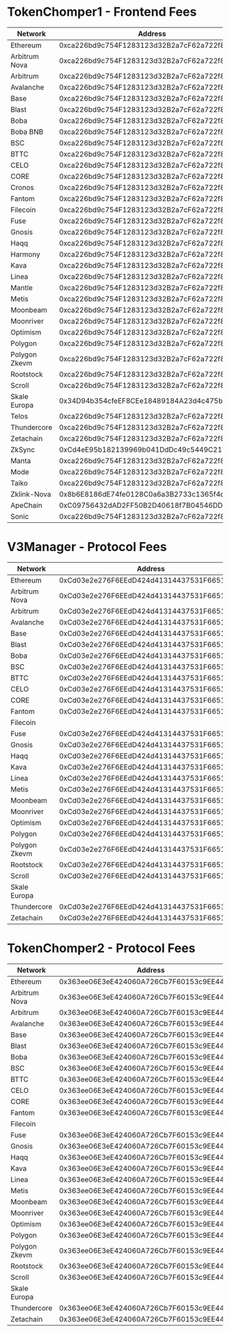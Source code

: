 
# TokenChomper1 - Frontend Fees

| Network  | Address                                    |
| -------- | ------------------------------------------ |
| Ethereum | 0xca226bd9c754F1283123d32B2a7cF62a722f8ADa |
| Arbitrum Nova | 0xca226bd9c754F1283123d32B2a7cF62a722f8ADa |
| Arbitrum | 0xca226bd9c754F1283123d32B2a7cF62a722f8ADa |
| Avalanche | 0xca226bd9c754F1283123d32B2a7cF62a722f8ADa |
| Base | 0xca226bd9c754F1283123d32B2a7cF62a722f8ADa |
| Blast | 0xca226bd9c754F1283123d32B2a7cF62a722f8ADa |
| Boba | 0xca226bd9c754F1283123d32B2a7cF62a722f8ADa |
| Boba BNB | 0xca226bd9c754F1283123d32B2a7cF62a722f8ADa |
| BSC | 0xca226bd9c754F1283123d32B2a7cF62a722f8ADa |
| BTTC | 0xca226bd9c754F1283123d32B2a7cF62a722f8ADa |
| CELO | 0xca226bd9c754F1283123d32B2a7cF62a722f8ADa |
| CORE | 0xca226bd9c754F1283123d32B2a7cF62a722f8ADa |
| Cronos | 0xca226bd9c754F1283123d32B2a7cF62a722f8ADa |
| Fantom | 0xca226bd9c754F1283123d32B2a7cF62a722f8ADa |
| Filecoin | 0xca226bd9c754F1283123d32B2a7cF62a722f8ADa |
| Fuse | 0xca226bd9c754F1283123d32B2a7cF62a722f8ADa |
| Gnosis | 0xca226bd9c754F1283123d32B2a7cF62a722f8ADa |
| Haqq | 0xca226bd9c754F1283123d32B2a7cF62a722f8ADa |
| Harmony | 0xca226bd9c754F1283123d32B2a7cF62a722f8ADa |
| Kava | 0xca226bd9c754F1283123d32B2a7cF62a722f8ADa |
| Linea | 0xca226bd9c754F1283123d32B2a7cF62a722f8ADa |
| Mantle | 0xca226bd9c754F1283123d32B2a7cF62a722f8ADa |
| Metis | 0xca226bd9c754F1283123d32B2a7cF62a722f8ADa |
| Moonbeam | 0xca226bd9c754F1283123d32B2a7cF62a722f8ADa |
| Moonriver | 0xca226bd9c754F1283123d32B2a7cF62a722f8ADa |
| Optimism | 0xca226bd9c754F1283123d32B2a7cF62a722f8ADa |
| Polygon | 0xca226bd9c754F1283123d32B2a7cF62a722f8ADa |
| Polygon Zkevm | 0xca226bd9c754F1283123d32B2a7cF62a722f8ADa |
| Rootstock | 0xca226bd9c754F1283123d32B2a7cF62a722f8ADa |
| Scroll | 0xca226bd9c754F1283123d32B2a7cF62a722f8ADa |
| Skale Europa | 0x34D94b354cfeEF8CEe18489184A23d4c475b6903 |
| Telos | 0xca226bd9c754F1283123d32B2a7cF62a722f8ADa |
| Thundercore | 0xca226bd9c754F1283123d32B2a7cF62a722f8ADa |
| Zetachain | 0xca226bd9c754F1283123d32B2a7cF62a722f8ADa |
| ZkSync | 0xCd4eE95b182139969b041DdDc49c5449C21702E1 |
| Manta | 0xca226bd9c754F1283123d32B2a7cF62a722f8ADa |
| Mode | 0xca226bd9c754F1283123d32B2a7cF62a722f8ADa |
| Taiko | 0xca226bd9c754F1283123d32B2a7cF62a722f8ADa |
| Zklink-Nova | 0x8b6E8186dE74fe0128C0a6a3B2733c1365f4c9e2 |
| ApeChain | 0xC09756432dAD2FF50B2D40618f7B04546DD20043 |
| Sonic | 0xca226bd9c754F1283123d32B2a7cF62a722f8ADa |


# V3Manager - Protocol Fees

| Network  | Address                                    |
| -------- | ------------------------------------------ |
| Ethereum | 0xCd03e2e276F6EEdD424d41314437531F665187b9 |
| Arbitrum Nova | 0xCd03e2e276F6EEdD424d41314437531F665187b9 |
| Arbitrum | 0xCd03e2e276F6EEdD424d41314437531F665187b9 |
| Avalanche | 0xCd03e2e276F6EEdD424d41314437531F665187b9 |
| Base | 0xCd03e2e276F6EEdD424d41314437531F665187b9 |
| Blast | 0xCd03e2e276F6EEdD424d41314437531F665187b9 |
| Boba | 0xCd03e2e276F6EEdD424d41314437531F665187b9 |
| BSC | 0xCd03e2e276F6EEdD424d41314437531F665187b9 |
| BTTC | 0xCd03e2e276F6EEdD424d41314437531F665187b9 |
| CELO | 0xCd03e2e276F6EEdD424d41314437531F665187b9 |
| CORE | 0xCd03e2e276F6EEdD424d41314437531F665187b9 |
| Fantom | 0xCd03e2e276F6EEdD424d41314437531F665187b9 |
| Filecoin |  |
| Fuse | 0xCd03e2e276F6EEdD424d41314437531F665187b9 |
| Gnosis | 0xCd03e2e276F6EEdD424d41314437531F665187b9 |
| Haqq | 0xCd03e2e276F6EEdD424d41314437531F665187b9 |
| Kava | 0xCd03e2e276F6EEdD424d41314437531F665187b9 |
| Linea | 0xCd03e2e276F6EEdD424d41314437531F665187b9 |
| Metis | 0xCd03e2e276F6EEdD424d41314437531F665187b9 |
| Moonbeam | 0xCd03e2e276F6EEdD424d41314437531F665187b9 |
| Moonriver | 0xCd03e2e276F6EEdD424d41314437531F665187b9 |
| Optimism | 0xCd03e2e276F6EEdD424d41314437531F665187b9 |
| Polygon | 0xCd03e2e276F6EEdD424d41314437531F665187b9 |
| Polygon Zkevm | 0xCd03e2e276F6EEdD424d41314437531F665187b9 |
| Rootstock | 0xCd03e2e276F6EEdD424d41314437531F665187b9 |
| Scroll | 0xCd03e2e276F6EEdD424d41314437531F665187b9 |
| Skale Europa |  |
| Thundercore | 0xCd03e2e276F6EEdD424d41314437531F665187b9 |
| Zetachain | 0xCd03e2e276F6EEdD424d41314437531F665187b9 |


# TokenChomper2 - Protocol Fees

| Network  | Address                                    |
| -------- | ------------------------------------------ |
| Ethereum | 0x363ee06E3eE424060A726Cb7F60153c9EE44cDC1 |
| Arbitrum Nova | 0x363ee06E3eE424060A726Cb7F60153c9EE44cDC1 |
| Arbitrum | 0x363ee06E3eE424060A726Cb7F60153c9EE44cDC1 |
| Avalanche | 0x363ee06E3eE424060A726Cb7F60153c9EE44cDC1 |
| Base | 0x363ee06E3eE424060A726Cb7F60153c9EE44cDC1 |
| Blast | 0x363ee06E3eE424060A726Cb7F60153c9EE44cDC1 |
| Boba | 0x363ee06E3eE424060A726Cb7F60153c9EE44cDC1 |
| BSC | 0x363ee06E3eE424060A726Cb7F60153c9EE44cDC1 |
| BTTC | 0x363ee06E3eE424060A726Cb7F60153c9EE44cDC1 |
| CELO | 0x363ee06E3eE424060A726Cb7F60153c9EE44cDC1 |
| CORE | 0x363ee06E3eE424060A726Cb7F60153c9EE44cDC1 |
| Fantom | 0x363ee06E3eE424060A726Cb7F60153c9EE44cDC1 |
| Filecoin |  |
| Fuse | 0x363ee06E3eE424060A726Cb7F60153c9EE44cDC1 |
| Gnosis | 0x363ee06E3eE424060A726Cb7F60153c9EE44cDC1 |
| Haqq | 0x363ee06E3eE424060A726Cb7F60153c9EE44cDC1 |
| Kava | 0x363ee06E3eE424060A726Cb7F60153c9EE44cDC1 |
| Linea | 0x363ee06E3eE424060A726Cb7F60153c9EE44cDC1 |
| Metis | 0x363ee06E3eE424060A726Cb7F60153c9EE44cDC1 |
| Moonbeam | 0x363ee06E3eE424060A726Cb7F60153c9EE44cDC1 |
| Moonriver | 0x363ee06E3eE424060A726Cb7F60153c9EE44cDC1 |
| Optimism | 0x363ee06E3eE424060A726Cb7F60153c9EE44cDC1 |
| Polygon | 0x363ee06E3eE424060A726Cb7F60153c9EE44cDC1 |
| Polygon Zkevm | 0x363ee06E3eE424060A726Cb7F60153c9EE44cDC1 |
| Rootstock | 0x363ee06E3eE424060A726Cb7F60153c9EE44cDC1 |
| Scroll | 0x363ee06E3eE424060A726Cb7F60153c9EE44cDC1 |
| Skale Europa |  |
| Thundercore | 0x363ee06E3eE424060A726Cb7F60153c9EE44cDC1 |
| Zetachain | 0x363ee06E3eE424060A726Cb7F60153c9EE44cDC1 |